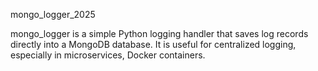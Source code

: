 mongo_logger_2025

mongo_logger is a simple Python logging handler that saves log records directly into a MongoDB database.
It is useful for centralized logging, especially in microservices, Docker containers.
